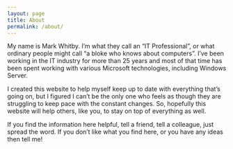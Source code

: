 ```yaml
---
layout: page
title: About
permalink: /about/
---
```


My name is Mark Whitby. I’m what they call an “IT Professional”, or what ordinary people might call “a bloke who knows about computers”. I’ve been working in the IT industry for more than 25 years and most of that time has been spent working with various Microsoft technologies, including Windows Server.

I created this website to help myself keep up to date with everything that’s going on, but I figured I can’t be the only one who feels as though they are struggling to keep pace with the constant changes. So, hopefully this website will help others, like you, to stay on top of everything as well.

If you find the information here helpful, tell a friend, tell a colleague, just spread the word. If you don’t like what you find here, or you have any ideas then tell me!